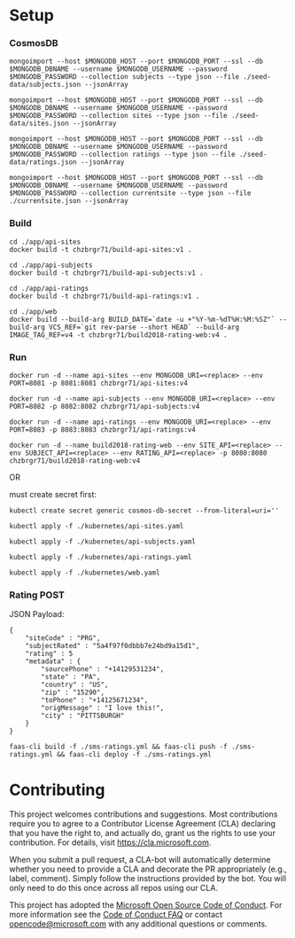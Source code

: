 # Setup

### CosmosDB

```
mongoimport --host $MONGODB_HOST --port $MONGODB_PORT --ssl --db $MONGODB_DBNAME --username $MONGODB_USERNAME --password $MONGODB_PASSWORD --collection subjects --type json --file ./seed-data/subjects.json --jsonArray

mongoimport --host $MONGODB_HOST --port $MONGODB_PORT --ssl --db $MONGODB_DBNAME --username $MONGODB_USERNAME --password $MONGODB_PASSWORD --collection sites --type json --file ./seed-data/sites.json --jsonArray

mongoimport --host $MONGODB_HOST --port $MONGODB_PORT --ssl --db $MONGODB_DBNAME --username $MONGODB_USERNAME --password $MONGODB_PASSWORD --collection ratings --type json --file ./seed-data/ratings.json --jsonArray

mongoimport --host $MONGODB_HOST --port $MONGODB_PORT --ssl --db $MONGODB_DBNAME --username $MONGODB_USERNAME --password $MONGODB_PASSWORD --collection currentsite --type json --file ./currentsite.json --jsonArray
```

### Build

```
cd ./app/api-sites
docker build -t chzbrgr71/build-api-sites:v1 .

cd ./app/api-subjects
docker build -t chzbrgr71/build-api-subjects:v1 .

cd ./app/api-ratings
docker build -t chzbrgr71/build-api-ratings:v1 .

cd ./app/web
docker build --build-arg BUILD_DATE=`date -u +"%Y-%m-%dT%H:%M:%SZ"` --build-arg VCS_REF=`git rev-parse --short HEAD` --build-arg IMAGE_TAG_REF=v4 -t chzbrgr71/build2018-rating-web:v4 .
```

### Run

```
docker run -d --name api-sites --env MONGODB_URI=<replace> --env PORT=8081 -p 8081:8081 chzbrgr71/api-sites:v4

docker run -d --name api-subjects --env MONGODB_URI=<replace> --env PORT=8082 -p 8082:8082 chzbrgr71/api-subjects:v4

docker run -d --name api-ratings --env MONGODB_URI=<replace> --env PORT=8083 -p 8083:8083 chzbrgr71/api-ratings:v4

docker run -d --name build2018-rating-web --env SITE_API=<replace> --env SUBJECT_API=<replace> --env RATING_API=<replace> -p 8080:8080 chzbrgr71/build2018-rating-web:v4
```

OR

must create secret first: 

```
kubectl create secret generic cosmos-db-secret --from-literal=uri=''

kubectl apply -f ./kubernetes/api-sites.yaml

kubectl apply -f ./kubernetes/api-subjects.yaml

kubectl apply -f ./kubernetes/api-ratings.yaml

kubectl apply -f ./kubernetes/web.yaml
```

### Rating POST

JSON Payload:

```
{
	"siteCode" : "PRG",
	"subjectRated" : "5a4f97f0dbbb7e24bd9a15d1",
	"rating" : 5
	"metadata" : {
		"sourcePhone" : "+14129531234",
		"state" : "PA",
		"country" : "US",
		"zip" : "15290",
		"toPhone" : "+14125671234",
		"origMessage" : "I love this!",
		"city" : "PITTSBURGH"
	}
}
```

```
faas-cli build -f ./sms-ratings.yml && faas-cli push -f ./sms-ratings.yml && faas-cli deploy -f ./sms-ratings.yml
```

# Contributing

This project welcomes contributions and suggestions.  Most contributions require you to agree to a
Contributor License Agreement (CLA) declaring that you have the right to, and actually do, grant us
the rights to use your contribution. For details, visit https://cla.microsoft.com.

When you submit a pull request, a CLA-bot will automatically determine whether you need to provide
a CLA and decorate the PR appropriately (e.g., label, comment). Simply follow the instructions
provided by the bot. You will only need to do this once across all repos using our CLA.

This project has adopted the [Microsoft Open Source Code of Conduct](https://opensource.microsoft.com/codeofconduct/).
For more information see the [Code of Conduct FAQ](https://opensource.microsoft.com/codeofconduct/faq/) or
contact [opencode@microsoft.com](mailto:opencode@microsoft.com) with any additional questions or comments.
